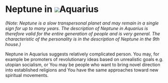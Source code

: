 # **Neptune in ![](https://www.astro-seek.com/seek-images/seek-icons/horoskop-vodnar.gif)Aquarius**

_(Note: Neptune is a slow transpersonal planet and may remain in a single sign for up to many years. The description of Neptune in Aquarius is therefore valid for the entire generation of people and is very general. The characteristic of the personality is in the description of Neptune in the 9th house.)_

Neptune in Aquarius suggests relatively complicated person. You may, for example be promoters of revolutionary ideas based on unrealistic goals e.g. utopian socialism, or You may be people who want to bring novel direction into established religions and You have the same approaches toward new spiritual movements.